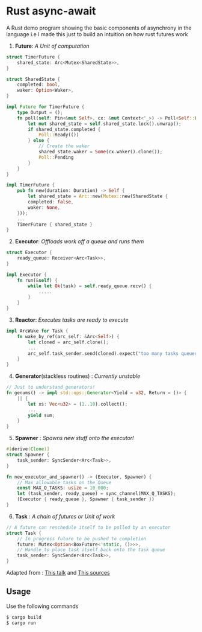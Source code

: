 # Rust async-await

A Rust demo program showing the basic components of asynchrony in the language i.e
I made this just to build an intuition on how rust futures work

1. **Future**: *A Unit of computation*

```rust
struct TimerFuture {
	shared_state: Arc<Mutex<SharedState>>,
}

struct SharedState {
	completed: bool,
	waker: Option<Waker>,
}

impl Future for TimerFuture {
	type Output = ();
	fn poll(self: Pin<&mut Self>, cx: &mut Context<'_>) -> Poll<Self::Output> {
		let mut shared_state = self.shared_state.lock().unwrap();
		if shared_state.completed {
			Poll::Ready(())
		} else {
			// Create the waker
			shared_state.waker = Some(cx.waker().clone());
			Poll::Pending
		}
	}
}

impl TimerFuture {
	pub fn new(duration: Duration) -> Self {
		let shared_state = Arc::new(Mutex::new(SharedState {
		completed: false,
		waker: None,
	}));
	...
	TimerFuture { shared_state }
}
```
2. **Executor**: *Offloads work off a queue and runs them*

```rust
struct Executor {
	ready_queue: Receiver<Arc<Task>>,
}

impl Executor {
	fn run(&self) {
		while let Ok(task) = self.ready_queue.recv() {
			.....
		}
	}
}

```
3. **Reactor**: *Executes tasks are ready to execute*

```rust
impl ArcWake for Task {
	fn wake_by_ref(arc_self: &Arc<Self>) {
		let cloned = arc_self.clone();
		...
		arc_self.task_sender.send(cloned).expect("too many tasks queued")
	}
}
```

4. **Generator**(stackless routines) : *Currently unstable*

```rust
// Just to understand generators!
fn genums() -> impl std::ops::Generator<Yield = u32, Return = ()> {
	|| {
		let xs: Vec<u32> = (1..10).collect();
		...
		yield sum;
	}
}
```
5. **Spawner** : *Spawns new stuff onto the executor!*

```rust
#[derive(Clone)]
struct Spawner {
	task_sender: SyncSender<Arc<Task>>,
}

fn new_executor_and_spawner() -> (Executor, Spawner) {
	// Max allowable tasks on the Queue
	const MAX_Q_TASKS: usize = 10_000;
	let (task_sender, ready_queue) = sync_channel(MAX_Q_TASKS);
	(Executor { ready_queue }, Spawner { task_sender })
}

```
6. **Task** : *A chain of futures or Unit of work*

```rust
// A future can reschedule itself to be polled by an executor
struct Task {
	// In progress future to be pushed to completion
	future: Mutex<Option<BoxFuture<'static, ()>>>,
	// Handle to place task itself back onto the task queue
	task_sender: SyncSender<Arc<Task>>,
}
```

Adapted from : [This talk](https://www.youtube.com/watch?v=NNwK5ZPAJCk) and [This sources](https://github.com/rust-lang/async-book/blob/master/examples/02_04_executor/src/lib.rs)

## Usage
Use the following commands

```bash
$ cargo build
$ cargo run
```
